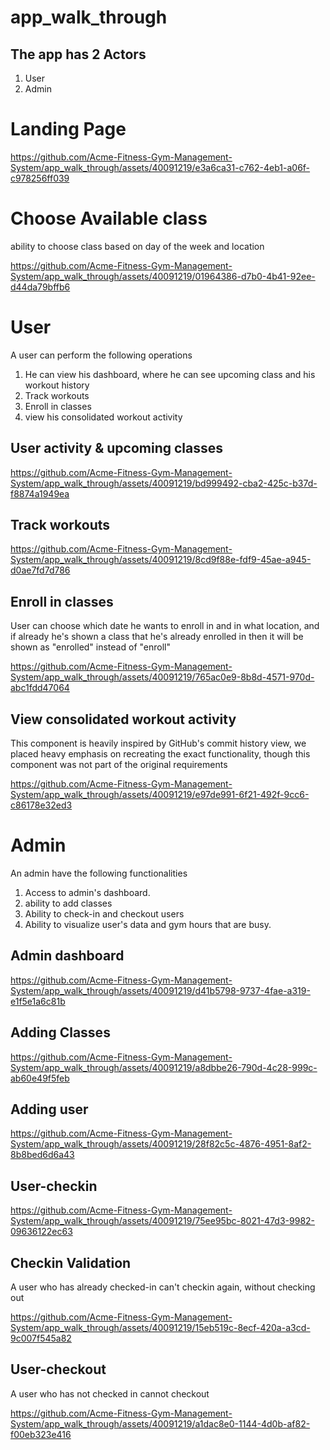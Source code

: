 # app_walk_through


## The app has 2 Actors
1. User 
2. Admin

# Landing Page

https://github.com/Acme-Fitness-Gym-Management-System/app_walk_through/assets/40091219/e3a6ca31-c762-4eb1-a06f-c978256ff039


# Choose Available class
ability to choose class based on day of the week and location


https://github.com/Acme-Fitness-Gym-Management-System/app_walk_through/assets/40091219/01964386-d7b0-4b41-92ee-d44da79bffb6





# User 
A user can perform the following operations
1. He can view his dashboard, where he can see upcoming class and his workout history
2. Track workouts
3. Enroll in classes
4. view his consolidated workout activity


## User activity & upcoming classes

https://github.com/Acme-Fitness-Gym-Management-System/app_walk_through/assets/40091219/bd999492-cba2-425c-b37d-f8874a1949ea



## Track workouts


https://github.com/Acme-Fitness-Gym-Management-System/app_walk_through/assets/40091219/8cd9f88e-fdf9-45ae-a945-d0ae7fd7d786



## Enroll in classes
User can choose which date he wants to enroll in and in what location, and if already he's shown a class that he's already enrolled in then it will be shown as "enrolled" instead of "enroll"

https://github.com/Acme-Fitness-Gym-Management-System/app_walk_through/assets/40091219/765ac0e9-8b8d-4571-970d-abc1fdd47064




## View consolidated workout activity

This component is heavily inspired by GitHub's commit history view, we placed heavy emphasis on recreating the exact functionality, though this component was not part of the original requirements

https://github.com/Acme-Fitness-Gym-Management-System/app_walk_through/assets/40091219/e97de991-6f21-492f-9cc6-c86178e32ed3




# Admin
An admin have the following functionalities
1. Access to admin's dashboard.
2. ability to add classes
3. Ability to check-in and checkout users
4. Ability to visualize user's data and gym hours that are busy.

## Admin dashboard

https://github.com/Acme-Fitness-Gym-Management-System/app_walk_through/assets/40091219/d41b5798-9737-4fae-a319-e1f5e1a6c81b


## Adding Classes



https://github.com/Acme-Fitness-Gym-Management-System/app_walk_through/assets/40091219/a8dbbe26-790d-4c28-999c-ab60e49f5feb



## Adding user


https://github.com/Acme-Fitness-Gym-Management-System/app_walk_through/assets/40091219/28f82c5c-4876-4951-8af2-8b8bed6d6a43




## User-checkin



https://github.com/Acme-Fitness-Gym-Management-System/app_walk_through/assets/40091219/75ee95bc-8021-47d3-9982-09636122ec63



## Checkin Validation

A user who has already checked-in can't checkin again, without checking out

https://github.com/Acme-Fitness-Gym-Management-System/app_walk_through/assets/40091219/15eb519c-8ecf-420a-a3cd-9c007f545a82


## User-checkout

A user who has not checked in cannot checkout

https://github.com/Acme-Fitness-Gym-Management-System/app_walk_through/assets/40091219/a1dac8e0-1144-4d0b-af82-f00eb323e416


















